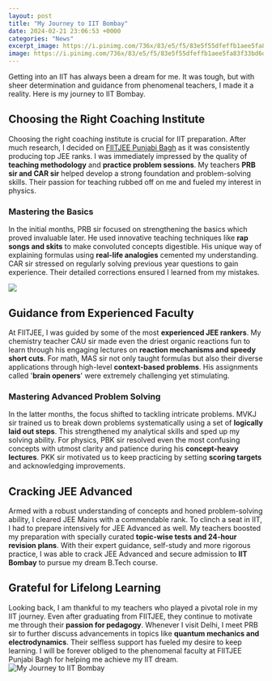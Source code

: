 ```yaml
---
layout: post
title: "My Journey to IIT Bombay"
date: 2024-02-21 23:06:53 +0000
categories: "News"
excerpt_image: https://i.pinimg.com/736x/83/e5/f5/83e5f55dfeffb1aee5fa83f33bd6dbda--news-india-my-goals.jpg
image: https://i.pinimg.com/736x/83/e5/f5/83e5f55dfeffb1aee5fa83f33bd6dbda--news-india-my-goals.jpg
---
```


Getting into an IIT has always been a dream for me. It was tough, but with sheer determination and guidance from phenomenal teachers, I made it a reality. Here is my journey to IIT Bombay.
##  Choosing the Right Coaching Institute
Choosing the right coaching institute is crucial for IIT preparation. After much research, I decided on [FIITJEE Punjabi Bagh](https://store.fi.io.vn/collection/bulldog) as it was consistently producing top JEE ranks. I was immediately impressed by the quality of **teaching methodology** and **practice problem sessions**. My teachers **PRB sir and CAR sir**  helped develop a strong foundation and problem-solving skills. Their passion for teaching rubbed off on me and fueled my interest in physics. 
### Mastering the Basics 
In the initial months, PRB sir focused on strengthening the basics which proved invaluable later. He used innovative teaching techniques like **rap songs and skits** to make convoluted concepts digestible. His unique way of explaining formulas using **real-life analogies** cemented my understanding. CAR sir stressed on regularly solving previous year questions to gain experience. Their detailed corrections ensured I learned from my mistakes.

![](https://i.ytimg.com/vi/QH2K-9V0oNw/maxresdefault.jpg)
## Guidance from Experienced Faculty
At FIITJEE, I was guided by some of the most **experienced JEE rankers**. My chemistry teacher CAU sir made even the driest organic reactions fun to learn through his engaging lectures on **reaction mechanisms and speedy short cuts**.  For math, MAS sir not only taught formulas but also their diverse applications through high-level **context-based problems**. His assignments called '**brain openers**' were extremely challenging yet stimulating. 
### Mastering Advanced Problem Solving
In the latter months, the focus shifted to tackling intricate problems. MVKJ sir trained us to break down problems systematically using a set of **logically laid out steps**. This strengthened my analytical skills and sped up my solving ability. For physics, PBK sir resolved even the most confusing concepts with utmost clarity and patience during his **concept-heavy lectures**. PKK sir motivated us to keep practicing by setting **scoring targets** and acknowledging improvements.
## Cracking JEE Advanced
Armed with a robust understanding of concepts and honed problem-solving ability, I cleared JEE Mains with a commendable rank. To clinch a seat in IIT, I had to prepare intensively for JEE Advanced as well. My teachers boosted my preparation with specially curated **topic-wise tests and 24-hour revision plans**. With their expert guidance, self-study and more rigorous practice, I was able to crack JEE Advanced and secure admission to **IIT Bombay** to pursue my dream B.Tech course.
## Grateful for Lifelong Learning 
Looking back, I am thankful to my teachers who played a pivotal role in my IIT journey. Even after graduating from FIITJEE, they continue to motivate me through their **passion for pedagogy**. Whenever I visit Delhi, I meet PRB sir to further discuss advancements in topics like **quantum mechanics and electrodynamics**. Their selfless support has fueled my desire to keep learning. I will be forever obliged to the phenomenal faculty at FIITJEE Punjabi Bagh for helping me achieve my IIT dream.
![My Journey to IIT Bombay](https://i.pinimg.com/736x/83/e5/f5/83e5f55dfeffb1aee5fa83f33bd6dbda--news-india-my-goals.jpg)